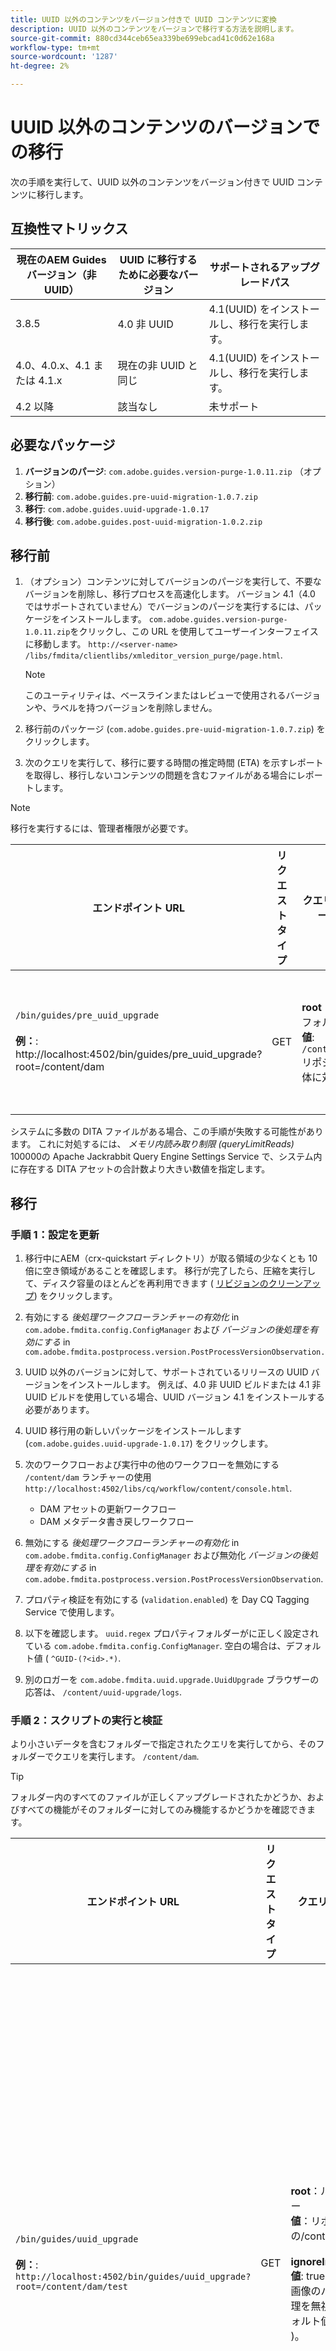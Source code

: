 ```yaml
---
title: UUID 以外のコンテンツをバージョン付きで UUID コンテンツに変換
description: UUID 以外のコンテンツをバージョンで移行する方法を説明します。
source-git-commit: 880cd344ceb65ea339be699ebcad41c0d62e168a
workflow-type: tm+mt
source-wordcount: '1287'
ht-degree: 2%

---
```


# UUID 以外のコンテンツのバージョンでの移行

次の手順を実行して、UUID 以外のコンテンツをバージョン付きで UUID コンテンツに移行します。

## 互換性マトリックス

| 現在のAEM Guides バージョン（非 UUID） | UUID に移行するために必要なバージョン | サポートされるアップグレードパス |
|---|---|---|
| 3.8.5 | 4.0 非 UUID | 4.1(UUID) をインストールし、移行を実行します。 |
| 4.0、4.0.x、4.1 または 4.1.x | 現在の非 UUID と同じ | 4.1(UUID) をインストールし、移行を実行します。 |
| 4.2 以降 | 該当なし | 未サポート |

## 必要なパッケージ

1. **バージョンのパージ**: `com.adobe.guides.version-purge-1.0.11.zip` （オプション）
1. **移行前**: `com.adobe.guides.pre-uuid-migration-1.0.7.zip`
1. **移行**: `com.adobe.guides.uuid-upgrade-1.0.17`
1. **移行後**: `com.adobe.guides.post-uuid-migration-1.0.2.zip`


## 移行前

1. （オプション）コンテンツに対してバージョンのパージを実行して、不要なバージョンを削除し、移行プロセスを高速化します。 バージョン 4.1（4.0 ではサポートされていません）でバージョンのパージを実行するには、パッケージをインストールします。 `com.adobe.guides.version-purge-1.0.11.zip`をクリックし、この URL を使用してユーザーインターフェイスに移動します。 `http://<server-name> /libs/fmdita/clientlibs/xmleditor_version_purge/page.html`.

   >[!NOTE]
   >
   >このユーティリティは、ベースラインまたはレビューで使用されるバージョンや、ラベルを持つバージョンを削除しません。
1. 移行前のパッケージ (`com.adobe.guides.pre-uuid-migration-1.0.7.zip`) をクリックします。

1. 次のクエリを実行して、移行に要する時間の推定時間 (ETA) を示すレポートを取得し、移行しないコンテンツの問題を含むファイルがある場合にレポートします。

>[!NOTE]
>
>移行を実行するには、管理者権限が必要です。


| エンドポイント URL | リクエストタイプ | クエリパラメーター | 期待される結果 |
|---|---|---|---|
| `/bin/guides/pre_uuid_upgrade` <br> <br>**例：**: http://localhost:4502/bin/guides/pre_uuid_upgrade?root=/content/dam | GET | **root**：ルートフォルダー<br> **値**: `/content/dam` リポジトリ全体に対して。 | ファイル数、合計バージョン数、エラー数を一覧表示する移行前レポート (.csv) が作成されます。 <br><br> **サンプル出力**:<br>RootFolder: /content/dam <br>合計ファイル数： 2697 <br>合計バージョン数：10380 <br>エラーが発生したファイルの数： 28 <br>詳細なレポートは、AEM CRX の `/content/uuid-pgrade/UuidMigrationReport_1688400131039.csv` |

システムに多数の DITA ファイルがある場合、この手順が失敗する可能性があります。 これに対処するには、 *メモリ内読み取り制限 (queryLimitReads)* 100000の Apache Jackrabbit Query Engine Settings Service で、システム内に存在する DITA アセットの合計数より大きい数値を指定します。

## 移行

### 手順 1：設定を更新

1. 移行中にAEM（crx-quickstart ディレクトリ）が取る領域の少なくとも 10 倍に空き領域があることを確認します。 移行が完了したら、圧縮を実行して、ディスク容量のほとんどを再利用できます ( [リビジョンのクリーンアップ](https://experienceleague.adobe.com/docs/experience-manager-65/deploying/deploying/revision-cleanup.html?lang=ja)) をクリックします。

1. 有効にする *後処理ワークフローランチャーの有効化* in `com.adobe.fmdita.config.ConfigManager` および *バージョンの後処理を有効にする* in `com.adobe.fmdita.postprocess.version.PostProcessVersionObservation.`

1. UUID 以外のバージョンに対して、サポートされているリリースの UUID バージョンをインストールします。 例えば、4.0 非 UUID ビルドまたは 4.1 非 UUID ビルドを使用している場合、UUID バージョン 4.1 をインストールする必要があります。

1. UUID 移行用の新しいパッケージをインストールします (`com.adobe.guides.uuid-upgrade-1.0.17`) をクリックします。

1. 次のワークフローおよび実行中の他のワークフローを無効にする `/content/dam` ランチャーの使用 `http://localhost:4502/libs/cq/workflow/content/console.html`.

   * DAM アセットの更新ワークフロー
   * DAM メタデータ書き戻しワークフロー

1. 無効にする *後処理ワークフローランチャーの有効化* in `com.adobe.fmdita.config.ConfigManager` および無効化 *バージョンの後処理を有効にする* in `com.adobe.fmdita.postprocess.version.PostProcessVersionObservation`.

1. プロパティ検証を有効にする (`validation.enabled`) を Day CQ Tagging Service で使用します。

1. 以下を確認します。 `uuid.regex` プロパティフォルダーがに正しく設定されている `com.adobe.fmdita.config.ConfigManager`. 空白の場合は、デフォルト値 ( `^GUID-(?<id>.*)`.
1. 別のロガーを `com.adobe.fmdita.uuid.upgrade.UuidUpgrade` ブラウザーの応答は、 `/content/uuid-upgrade/logs`.

### 手順 2：スクリプトの実行と検証

より小さいデータを含むフォルダーで指定されたクエリを実行してから、そのフォルダーでクエリを実行します。 `/content/dam`.

>[!TIP]
>
>フォルダー内のすべてのファイルが正しくアップグレードされたかどうか、およびすべての機能がそのフォルダーに対してのみ機能するかどうかを確認できます。

| エンドポイント URL | リクエストタイプ | クエリパラメーター | 期待される結果 |
|---|---|---|---|
| `/bin/guides/uuid_upgrade`<br><br> **例：**: `http://localhost:4502/bin/guides/uuid_upgrade?root=/content/dam/test` | GET | **root**：ルートフォルダー <br>**値**：リポジトリ全体の/content/dam。<br><br>**ignoreImageVersions**<br> **値**: true または false( 画像のバージョンの処理を無視します。 デフォルト値は false です )。 | ファイルのリストが正常に移行され、アップグレードに失敗し、エラーが発生してアップグレードし、合計時間がかかった移行レポート。 <br><br> **サンプル出力**: <br> [情報] 失敗したファイルのリスト： 0 <br>[情報] いいえ。 正常にアップグレードされたファイルの数： 2241 <br>[情報] いいえ。 次のエラーでアップグレードされたファイルの数： 28 <br>[情報] いいえ。 /個のファイルをアップグレードできませんでした： 0 <br> [情報] 合計所要時間： 0:37:03.131 |

>[!NOTE]
>
> コンテンツの移行は、フォルダーレベルで実行するか、完了してから実行できます `/content/dam` または同じフォルダー上（移行を再実行）

また、DITA コンテンツで使用した画像やグラフィックなど、すべてのメディアアセットに対しても、コンテンツの移行を確実におこなうことが重要です。

#### ベースライン移行

移行済みのフォルダーでクエリを実行し、そのフォルダーのベースラインを移行します。

| エンドポイント URL | リクエストタイプ | クエリパラメーター | 期待される結果 |
|---|---|---|---|
| `/bin/guides/baseline_uuid_upgrade`<br><br> **例：**: ` http://localhost:4502/bin/guides/baseline_uuid_upgrade?root=/content/dam/test` | GET | **root**：ルートフォルダー <br> **値**：リポジトリ全体の/content/dam。 <br><br> **ignoreImageVersions**<br> **値**: true/false <br>( 画像バージョンの処理を無視します。 デフォルト値は false です )。 <br><br> **doReviews** <br> **値**: true/false <br> ( レビューをアップグレードする必要があるかどうか。 デフォルト値は false です。) ファイルのリストが正常に移行され、アップグレードに失敗し、エラーが発生してアップグレードし、合計時間がかかった移行レポート。 <br> <br> **サンプル出力**:<br>[情報] 失敗したファイルのリスト <br> [情報] いいえ。 2241 に正常にアップグレードされたファイルの数<br> [情報] いいえ。 28 個のエラーでアップグレードされたファイル<br>[情報] いいえ。 /個のファイルをアップグレードできませんでした 0<br>[情報] 合計所要時間： 0:37:03.131 |


### 手順 3：設定の復元

サーバーが正常に移行されたら、後処理、タグ付け、および次のワークフロー（移行時に最初に無効になったその他すべてのワークフローを含む）を有効にして、サーバー上で作業を続行します。

* DAM アセットの更新ワークフロー
* DAM メタデータワークフロー

>[!NOTE]
>
>移行前に一部のファイルが処理されないか破損し、移行前に破損し、移行後も破損したままになる場合。

## 移行の検証

1. UUID 移行後パッケージ (`com.adobe.guides.post-uuid-migration-1.0.2.zip`) をクリックします。

1. 次のクエリを実行して、移行中にエラーが発生せず、リンクが壊れていることを検証します。 このスクリプトは、以前に壊れていなかったが、何らかの理由で現在は壊れているリンクがあるかどうかを識別します。

   | エンドポイント URL | リクエストタイプ | クエリパラメーター | 期待される結果 |
   |---|---|---|---|
   | `/bin/guides/get_broken_links` <br> <br> **例：**:<br>`http://localhost:4502/bin/guides/get_broken_links` | GET | 該当なし | UUID の壊れたファイルの総数とそれぞれのファイルパスを含む移行レポート。 <br> <br> **サンプル出力**:<br>[デバッグ] これらの GUID がすべてコンテンツで使用されているかどうかを確認します。<br>[デバッグ] UUID が壊れている可能性があるファイルの総数： 0 <br>[デバッグ] パスで UUID が壊れている可能性がある：0 |

1. 移行が完了したら、圧縮を実行してディスク領域のほとんどを再利用できます ( `https://experienceleague.adobe.com/docs/experience-manager-65/deploying/deploying/revision-cleanup.html?lang=en`) をクリックします。

## 差分コンテンツ移行

1. 差分コンテンツをアクティブなサーバー（非 UUID）から現在の UUID サーバーに移行するには、非 UUID サーバーに移行前スクリプトをインストールします。

1. データセット（またはサブフォルダー）全体で次のクエリを実行して、指定されたタイムスタンプの後に変更されたすべてのファイルを識別してエクスポートします。タイムスタンプは、日時に ISO8601 形式 (YYYY-MM-DDTHH) を使用します。:mm:ss.SSSZ) を含み、YYYY-MM-DD などの部分表現も可能です。

   | エンドポイント URL | リクエストタイプ | クエリパラメーター | 期待される結果 |
   |---|---|---|---|
   | `/bin/guides/data_export`<br><br>**例：**: <br> `http://localhost:4502/bin/guides/data_export?timestamp=2023-07-11&root=/content/dam` | GET | **timestamp** <br> **値**: YYYY-MM-DD<br><br> **root**：ルートフォルダー <br> **値**: `/content/dam` リポジトリ全体に対して。 | 差分コンテンツを含む zip ファイルが/var/dxml/exports に作成されます。 <br> <br>**サンプル**: dataexport_1689761491218.zip （ファイルが作成されます） |

1. スクリプトで書き出した zip ファイルをダウンロードします。 応答の最後の行には、生成された zip ファイルのパスが表示されます（システムの/var/dxml/exports に保存されています）。

1. Assets UI の目的のパスで、zip ファイルを uuid サーバーにアップロードします。

1. 移行後のパッケージが uuid サーバーにインストールされていることを確認します。

1. 次の指定したクエリを実行して、アップロードされた zip ファイルからシステムに差分コンテンツをインポートします。 データを正しく識別および処理するには、クエリにアップロードされた zip ファイルのパスを含める必要があります。

   | エンドポイント URL | リクエストタイプ | クエリパラメーター | 期待される結果 |
   |---|---|---|---|
   | `/bin/guides/data_import`<br> **例：**:`http://localhost:4502/bin/guides/data_import?path=/content/dam/dataexport_1689344927551.zip&createVersion=true` | POST | **path**<br> **値**: `/content/dam/filename.zip`（アップロードされたファイルの場所） **createVersion** <br> **値**: true/false<br>（createVersion のデフォルト値は false です）。 | ファイルは目的のコンテンツパスにアップロードされます。<br><br>**サンプル**: `dataexport_1689761491218.zip`<br><br> ( 前の手順で書き出したのと同じファイルが、 `/content/dam`) をクリックします。 |

1. スクリプトは、新しいファイルが存在しない場合は新しいファイルを作成し、変更された場合は既存のファイルを上書きします。

>[!NOTE]
>
> バージョン履歴およびサーバー上でおこなわれたその他の変更（ワークフローやレビューなど）は、手動で更新する必要があります。
